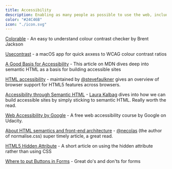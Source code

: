 ```yaml
---
title: Accessibility
description: Enabling as many people as possible to use the web, including those with limited abilities. For people with disabilities, accessibility makes things possible.
color: "#24C46B"
icon: "./icon.svg"
---
```


[Colorable](https://colorable.jxnblk.com/) - An easy to understand colour contrast checker by Brent Jackson

[Usecontrast](https://usecontrast.com/) - a macOS app for quick axxess to WCAG colour contrast ratios

[A Good Basis for Accessibility](https://developer.mozilla.org/en-US/docs/Learn/Accessibility/HTML) - This article on MDN dives deep into semantic HTML as a basis for building accessible sites

[HTML accessibility](https://www.html5accessibility.com/) - maintained by [@stevefaulkner](https://twitter.com/stevefaulkner) gives an overview of browser support for HTML5 features across browsers.

[Accessibility through Semantic HTML](https://24ways.org/2017/accessibility-through-semantic-html/) - [Laura Kalbag](https://twitter.com/LauraKalbag) dives into how we can build accessible sites by simply sticking to semantic HTML. Really worth the read.

[Web Accessibility by Google](https://www.udacity.com/course/web-accessibility--ud891) - A free web accessibility course by Google on Udacity.

[About HTML semantics and front-end architecture](http://nicolasgallagher.com/about-html-semantics-front-end-architecture/) - [@necolas](https://twitter.com/necolas) (the author of normalise.css) super timely article, a great read.

[HTML5 Hidden Attribute](https://davidwalsh.name/html5-hidden) - A short article on using the hidden attribute rather than using CSS

[Where to put Buttons in Forms](https://adamsilver.io/articles/where-to-put-buttons-in-forms/) - Great do's and don'ts for forms

